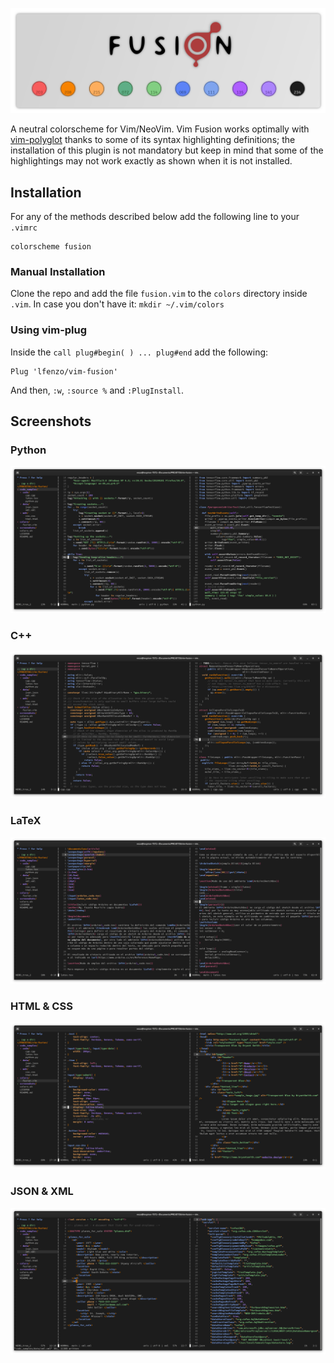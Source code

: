 ![](./screenshots/fusion_.png)

A neutral colorscheme for Vim/NeoVim. Vim Fusion works optimally with [vim-polyglot](https://github.com/sheerun/vim-polyglot) thanks to some of its syntax highlighting definitions; the installation of this plugin is not mandatory but keep in mind that some of the highlightings may not work exactly as shown when it is not installed. 

## Installation

For any of the methods described below add the following line to your `.vimrc`

```console
colorscheme fusion
```
### Manual Installation

Clone the repo and add the file `fusion.vim` to the `colors` directory inside `.vim`. In case you don't have it: `mkdir ~/.vim/colors`

### Using vim-plug

Inside the ``call plug#begin( ) ... plug#end`` add the following:

```console
Plug 'lfenzo/vim-fusion'
```
And then, `:w`, `:source %` and `:PlugInstall`.

## Screenshots

### Python
![](./screenshots/python.png)

### C++
![](./screenshots/cpp.png)

### LaTeX
![](./screenshots/latex.png)

### HTML & CSS
![](./screenshots/html-css.png)

### JSON & XML
![](./screenshots/json-xml.png)
